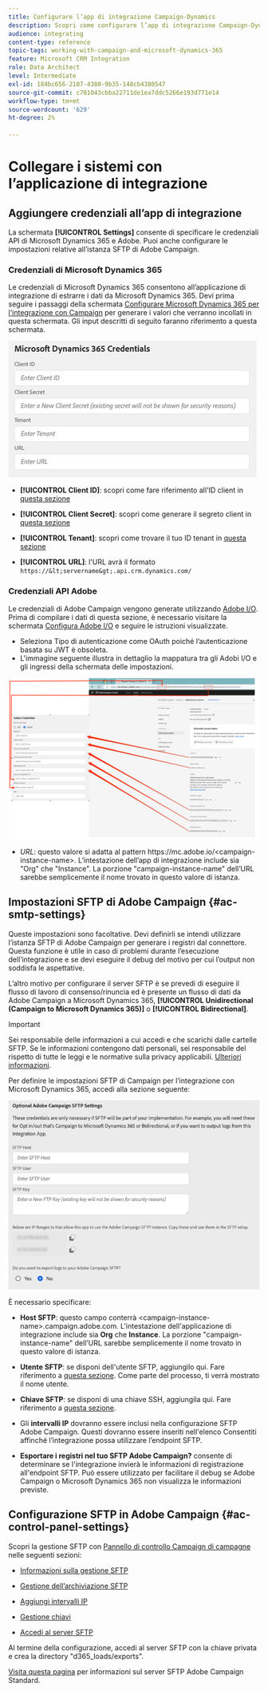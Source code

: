 ```yaml
---
title: Configurare l’app di integrazione Campaign-Dynamics
description: Scopri come configurare l’app di integrazione Campaign-Dynamics
audience: integrating
content-type: reference
topic-tags: working-with-campaign-and-microsoft-dynamics-365
feature: Microsoft CRM Integration
role: Data Architect
level: Intermediate
exl-id: 184bc656-2107-4380-9b35-148cb4380547
source-git-commit: c701043cbba22711de1ea7ddc5266e193d771e14
workflow-type: tm+mt
source-wordcount: '629'
ht-degree: 2%

---
```


# Collegare i sistemi con l’applicazione di integrazione

## Aggiungere credenziali all’app di integrazione

La schermata **[!UICONTROL Settings]** consente di specificare le credenziali API di Microsoft Dynamics 365 e Adobe. Puoi anche configurare le impostazioni relative all’istanza SFTP di Adobe Campaign.

### Credenziali di Microsoft Dynamics 365

Le credenziali di Microsoft Dynamics 365 consentono all’applicazione di integrazione di estrarre i dati da Microsoft Dynamics 365.  Devi prima seguire i passaggi della schermata [Configurare Microsoft Dynamics 365 per l&#39;integrazione con Campaign](../../integrating/using/d365-acs-configure-d365.md) per generare i valori che verranno incollati in questa schermata. Gli input descritti di seguito faranno riferimento a questa schermata.

![](assets/do-not-localize/d365-to-acs-ui-page-workflows-settings-d365.png)

* **[!UICONTROL Client ID]**: scopri come fare riferimento all&#39;ID client in [questa sezione](../../integrating/using/d365-acs-configure-d365.md#register-a-new-app)

* **[!UICONTROL Client Secret]**: scopri come generare il segreto client in [questa sezione](../../integrating/using/d365-acs-configure-d365.md#generate-a-client-secret)

* **[!UICONTROL Tenant]**: scopri come trovare il tuo ID tenant in [questa sezione](../../integrating/using/d365-acs-configure-d365.md#get-the-tenant-id)

* **[!UICONTROL URL]**: l&#39;URL avrà il formato `https://&lt;servername&gt;.api.crm.dynamics.com/`

### Credenziali API Adobe

Le credenziali di Adobe Campaign vengono generate utilizzando [Adobe I/O](https://www.adobe.io/). Prima di compilare i dati di questa sezione, è necessario visitare la schermata [Configura Adobe I/O](../../integrating/using/d365-acs-configure-adobe-io.md) e seguire le istruzioni visualizzate.

* Seleziona Tipo di autenticazione come OAuth poiché l’autenticazione basata su JWT è obsoleta.
* L&#39;immagine seguente illustra in dettaglio la mappatura tra gli Adobi I/O e gli ingressi della schermata delle impostazioni.

![](assets/do-not-localize/d365-to-acs-ui-page-workflows-settings-adobeio.png)

* *URL*: questo valore si adatta al pattern https\://mc.adobe.io/&lt;campaign-instance-name>. L’intestazione dell’app di integrazione include sia &quot;Org&quot; che &quot;Instance&quot;. La porzione &quot;campaign-instance-name&quot; dell’URL sarebbe semplicemente il nome trovato in questo valore di istanza.

## Impostazioni SFTP di Adobe Campaign {#ac-smtp-settings}

Queste impostazioni sono facoltative. Devi definirli se intendi utilizzare l’istanza SFTP di Adobe Campaign per generare i registri dal connettore. Questa funzione è utile in caso di problemi durante l’esecuzione dell’integrazione e se devi eseguire il debug del motivo per cui l’output non soddisfa le aspettative.

L’altro motivo per configurare il server SFTP è se prevedi di eseguire il flusso di lavoro di consenso/rinuncia ed è presente un flusso di dati da Adobe Campaign a Microsoft Dynamics 365, **[!UICONTROL Unidirectional (Campaign to Microsoft Dynamics 365)]** o **[!UICONTROL Bidirectional]**.

>[!IMPORTANT]
>
>Sei responsabile delle informazioni a cui accedi e che scarichi dalle cartelle SFTP. Se le informazioni contengono dati personali, sei responsabile del rispetto di tutte le leggi e le normative sulla privacy applicabili. [Ulteriori informazioni](../../integrating/using/d365-acs-notices-and-recommendations.md#acs-msdyn-manage-privacy).
>

Per definire le impostazioni SFTP di Campaign per l’integrazione con Microsoft Dynamics 365, accedi alla sezione seguente:

![](assets/do-not-localize/d365-to-acs-ui-page-workflows-settings-sftp.png)

È necessario specificare:

* **Host SFTP**: questo campo conterrà &lt;campaign-instance-name>.campaign.adobe.com. L&#39;intestazione dell&#39;applicazione di integrazione include sia **Org** che **Instance**. La porzione &quot;campaign-instance-name&quot; dell’URL sarebbe semplicemente il nome trovato in questo valore di istanza.

* **Utente SFTP**: se disponi dell&#39;utente SFTP, aggiungilo qui. Fare riferimento a [questa sezione](#ac-control-panel-settings). Come parte del processo, ti verrà mostrato il nome utente.

* **Chiave SFTP**: se disponi di una chiave SSH, aggiungila qui. Fare riferimento a [questa sezione](#ac-control-panel-settings).

* Gli **intervalli IP** dovranno essere inclusi nella configurazione SFTP Adobe Campaign. Questi dovranno essere inseriti nell&#39;elenco Consentiti affinché l’integrazione possa utilizzare l’endpoint SFTP.

* **Esportare i registri nel tuo SFTP Adobe Campaign?** consente di determinare se l&#39;integrazione invierà le informazioni di registrazione all&#39;endpoint SFTP. Può essere utilizzato per facilitare il debug se Adobe Campaign o Microsoft Dynamics 365 non visualizza le informazioni previste.

## Configurazione SFTP in Adobe Campaign {#ac-control-panel-settings}

Scopri la gestione SFTP con [Pannello di controllo Campaign di campagne](https://experienceleague.adobe.com/docs/control-panel/using/control-panel-home.html?lang=it) nelle seguenti sezioni:

* [Informazioni sulla gestione SFTP](https://experienceleague.adobe.com/docs/control-panel/using/sftp-management/about-sftp-management.html?lang=it#sftp-management)

* [Gestione dell’archiviazione SFTP](https://experienceleague.adobe.com/docs/control-panel/using/sftp-management/key-management.html?lang=it#installing-ssh-key)

* [Aggiungi intervalli IP](https://experienceleague.adobe.com/docs/control-panel/using/sftp-management/ip-range-allow-listing.html?lang=it#sftp-management)

* [Gestione chiavi](https://experienceleague.adobe.com/docs/control-panel/using/sftp-management/key-management.html?lang=it#sftp-management)

* [Accedi al server SFTP](https://experienceleague.adobe.com/docs/control-panel/using/sftp-management/logging-into-sftp-server.html?lang=it#sftp-management)

Al termine della configurazione, accedi al server SFTP con la chiave privata e crea la directory &quot;d365_loads/exports&quot;.

[Visita questa pagina](https://experienceleague.adobe.com/docs/campaign-standard-learn/control-panel/sftp-management/monitoring-server-capacity.html?lang=it#sftp-management) per informazioni sul server SFTP Adobe Campaign Standard.
